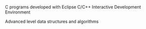 C programs developed with Eclipse C/C++ Interactive Development Environment

Advanced level data structures and algorithms
